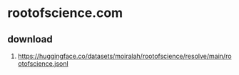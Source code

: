 # rootofscience.com
## download

1. https://huggingface.co/datasets/moiralah/rootofscience/resolve/main/rootofscience.jsonl